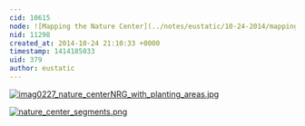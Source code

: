 ```yaml
---
cid: 10615
node: ![Mapping the Nature Center](../notes/eustatic/10-24-2014/mapping-the-nature-center)
nid: 11298
created_at: 2014-10-24 21:10:33 +0000
timestamp: 1414185033
uid: 379
author: eustatic
---
```


[![imag0227_nature_centerNRG_with_planting_areas.jpg](https://i.publiclab.org/system/images/photos/000/007/624/medium/imag0227_nature_centerNRG_with_planting_areas.jpg)](https://i.publiclab.org/system/images/photos/000/007/624/original/imag0227_nature_centerNRG_with_planting_areas.jpg)


[![nature_center_segments.png](https://i.publiclab.org/system/images/photos/000/007/625/medium/nature_center_segments.png)](https://i.publiclab.org/system/images/photos/000/007/625/original/nature_center_segments.png)

